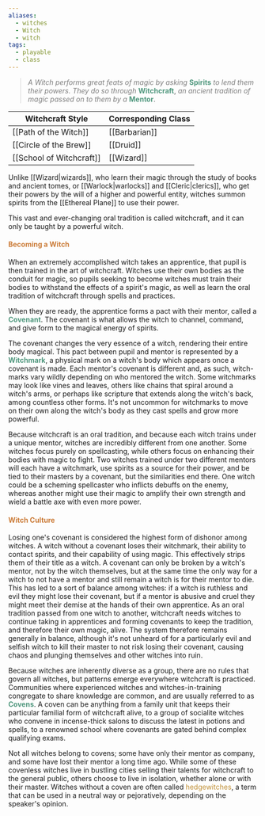 ```yaml
---
aliases:
  - witches
  - Witch
  - witch
tags:
  - playable
  - class
---
```

> <span style="font-style:italic; color:rgb(125, 125, 125)">A Witch performs great feats of magic by asking</span> <span style="font-weight:bold; color:rgb(79, 151, 125)">Spirits</span> <span style="color:rgb(125, 125, 125)">*to lend them their powers. They do so through*</span> <span style="color:rgb(79, 151, 125)">**Witchcraft**</span>, <span style="color:rgb(125, 125, 125)">*an ancient tradition of magic passed on to them by a*</span> <span style="font-weight:bold; color:rgb(79, 151, 125)">Mentor</span>.


| Witchcraft Style         | Corresponding Class |
| ------------------------ | ------------------- |
| [[Path of the Witch]]    | [[Barbarian]]       |
| [[Circle of the Brew]]   | [[Druid]]           |
| [[School of Witchcraft]] | [[Wizard]]          |

Unlike [[Wizard|wizards]], who learn their magic through the study of books and ancient tomes, or [[Warlock|warlocks]] and [[Cleric|clerics]], who get their powers by the will of a higher and powerful entity, witches summon spirits from the [[Ethereal Plane]] to use their power.

This vast and ever-changing oral tradition is called witchcraft, and it can only be taught by a powerful witch.
#### <span style="color:rgb(203, 123, 55)">Becoming a Witch</span>
When an extremely accomplished witch takes an apprentice, that pupil is then trained in the art of witchcraft. Witches use their own bodies as the conduit for magic, so pupils seeking to become witches must train their bodies to withstand the effects of a spirit's magic, as well as learn the oral tradition of witchcraft through spells and practices.

When they are ready, the apprentice forms a pact with their mentor, called a **<span style="color:rgb(79, 151, 125)">Covenant</span>**. The covenant is what allows the witch to channel, command, and give form to the magical energy of spirits.

The covenant changes the very essence of a witch, rendering their entire body magical. This pact between pupil and mentor is represented by a **<span style="color:rgb(79, 151, 125)">Witchmark</span>**, a physical mark on a witch's body which appears once a covenant is made. Each mentor's covenant is different and, as such, witch-marks vary wildly depending on who mentored the witch. Some witchmarks may look like vines and leaves, others like chains that spiral around a witch's arms, or perhaps like scripture that extends along the witch's back, among countless other forms. It's not uncommon for witchmarks to move on their own along the witch's body as they cast spells and grow more powerful.

Because witchcraft is an oral tradition, and because each witch trains under a unique mentor, witches are incredibly different from one another. Some witches focus purely on spellcasting, while others focus on enhancing their bodies with magic to fight. Two witches trained under two different mentors will each have a witchmark, use spirits as a source for their power, and be tied to their masters by a covenant, but the similarities end there. One witch could be a scheming spellcaster who inflicts debuffs on the enemy, whereas another might use their magic to amplify their own strength and wield a battle axe with even more power.

#### <span style="color:rgb(203, 123, 55)">Witch Culture</span>

Losing one's covenant is considered the highest form of dishonor among witches. A witch without a covenant loses their witchmark, their ability to contact spirits, and their capability of using magic. This effectively strips them of their title as a witch. A covenant can only be broken by a witch's mentor, not by the witch themselves, but at the same time the only way for a witch to not have a mentor and still remain a witch is for their mentor to die. This has led to a sort of balance among witches: if a witch is ruthless and evil they might lose their covenant, but if a mentor is abusive and cruel they might meet their demise at the hands of their own apprentice. As an oral tradition passed from one witch to another, witchcraft needs witches to continue taking in apprentices and forming covenants to keep the tradition, and therefore their own magic, alive. The system therefore remains generally in balance, although it's not unheard of for a particularly evil and selfish witch to kill their master to not risk losing their covenant, causing chaos and plunging themselves and other witches into ruin.

Because witches are inherently diverse as a group, there are no rules that govern all witches, but patterns emerge everywhere witchcraft is practiced. Communities where experienced witches and witches-in-training congregate to share knowledge are common, and are usually referred to as <span style="color:rgb(79, 151, 125)">**Covens**</span>. A coven can be anything from a family unit that keeps their particular familial form of witchcraft alive, to a group of socialite witches who convene in incense-thick salons to discuss the latest in potions and spells, to a renowned school where covenants are gated behind complex qualifying exams.

Not all witches belong to covens; some have only their mentor as company, and some have lost their mentor a long time ago. While some of these covenless witches live in bustling cities selling their talents for witchcraft to the general public, others choose to live in isolation, whether alone or with their master. Witches without a coven are often called <span style="color:rgb(193, 145, 56)">hedgewitches</span>, a term that can be used in a neutral way or pejoratively, depending on the speaker's opinion.